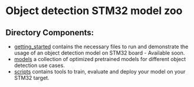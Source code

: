 # Object detection STM32 model zoo


## Directory Components:

* [getting_started](getting_started/README.md) contains the necessary files to run and demonstrate the usage of an object detection model on STM32 board - Available soon.
* [models](models/README.md) a collection of optimized pretrained models for different object detection use cases.
* [scripts](scripts/README.md) contains tools to train, evaluate and deploy your model on your STM32 target.
